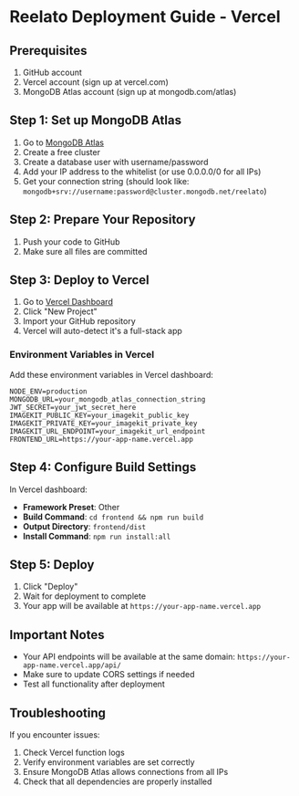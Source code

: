 # Reelato Deployment Guide - Vercel

## Prerequisites
1. GitHub account
2. Vercel account (sign up at vercel.com)
3. MongoDB Atlas account (sign up at mongodb.com/atlas)

## Step 1: Set up MongoDB Atlas

1. Go to [MongoDB Atlas](https://mongodb.com/atlas)
2. Create a free cluster
3. Create a database user with username/password
4. Add your IP address to the whitelist (or use 0.0.0.0/0 for all IPs)
5. Get your connection string (should look like: `mongodb+srv://username:password@cluster.mongodb.net/reelato`)

## Step 2: Prepare Your Repository

1. Push your code to GitHub
2. Make sure all files are committed

## Step 3: Deploy to Vercel

1. Go to [Vercel Dashboard](https://vercel.com/dashboard)
2. Click "New Project"
3. Import your GitHub repository
4. Vercel will auto-detect it's a full-stack app

### Environment Variables in Vercel

Add these environment variables in Vercel dashboard:

```
NODE_ENV=production
MONGODB_URL=your_mongodb_atlas_connection_string
JWT_SECRET=your_jwt_secret_here
IMAGEKIT_PUBLIC_KEY=your_imagekit_public_key
IMAGEKIT_PRIVATE_KEY=your_imagekit_private_key
IMAGEKIT_URL_ENDPOINT=your_imagekit_url_endpoint
FRONTEND_URL=https://your-app-name.vercel.app
```

## Step 4: Configure Build Settings

In Vercel dashboard:
- **Framework Preset**: Other
- **Build Command**: `cd frontend && npm run build`
- **Output Directory**: `frontend/dist`
- **Install Command**: `npm run install:all`

## Step 5: Deploy

1. Click "Deploy"
2. Wait for deployment to complete
3. Your app will be available at `https://your-app-name.vercel.app`

## Important Notes

- Your API endpoints will be available at the same domain: `https://your-app-name.vercel.app/api/`
- Make sure to update CORS settings if needed
- Test all functionality after deployment

## Troubleshooting

If you encounter issues:
1. Check Vercel function logs
2. Verify environment variables are set correctly
3. Ensure MongoDB Atlas allows connections from all IPs
4. Check that all dependencies are properly installed